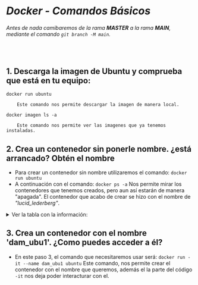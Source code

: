 # ***Docker - Comandos Básicos***

###### Antes de nada camibaremos de la rama **MASTER** a la rama **MAIN**, mediante el comando `git branch -M main`.


<br>

## 1. Descarga la imagen de Ubuntu y comprueba que está en tu equipo:

`docker run ubuntu` 

        Este comando nos permite descargar la imagen de manera local.
`docker imagen ls -a`

        Este comando nos permite ver las imagenes que ya tenemos instaladas.


## 2. Crea un contenedor sin ponerle nombre. ¿está arrancado? Obtén el nombre

- Para crear un contenedor sin nombre utilizaremos el comando: `docker run ubuntu`
- A continuación con el comando: `docker ps -a` Nos permite mirar los contenedores que tenemos creados, pero aun así estarán de manera "apagada". El contenedor que acabo de crear se hizo con el nombre de *"lucid_lederberg"*.

<details><summary>Ver la tabla con la información:</summary>

|CONTAINER ID|IMAGE|COMMAND|CREATED|STATUS|PORTS|NAMES|
|------|------|------|------|------|------|------|
|8b4cb45a7762|ubuntu|"/bin/bash" |5 seconds ago|Exited (0) 4 minutes ago||lucid_lederberg|

</details>


## 3. Crea un contenedor con el nombre 'dam_ubu1'. ¿Como puedes acceder a él?
        
*   En este paso 3, el comando que necesitaremos usar será: `docker run -it --name dam_ubu1 ubuntu` Este comando, nos permite crear el contenedor con el nombre que queremos, además el la parte del código `-it` nos deja poder interacturar con el.


